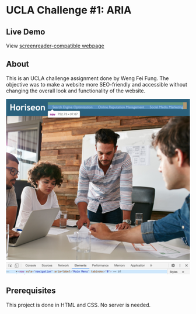 # UCLA Challenge #1: ARIA

## Live Demo
View [screenreader-compatible webpage](https://siphon880gh.github.io/ucla-challenge-aria/)

## About
This is an UCLA challenge assignment done by Weng Fei Fung. The objective was to make a website more SEO-friendly and accessible without changing the overall look and functionality of the website.

![Screenshot of ARIA code alongside website](assets/images/readme/example-aria.png)

## Prerequisites

This project is done in HTML and CSS. No server is needed.